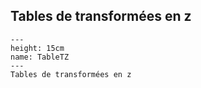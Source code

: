 ## Tables de transformées en z


```{figure} ./img/Table_TZ.png
---
height: 15cm
name: TableTZ
---
Tables de transformées en z
```
